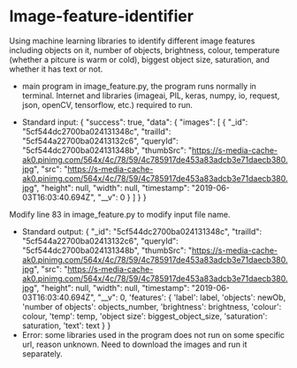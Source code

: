 # Image-feature-identifier
Using machine learning libraries to identify different image features including objects on it, number of objects, brightness, colour, temperature (whether a pitcure is warm or cold), biggest object size, saturation, and whether it has text or not.

-  main program in image_feature.py, the program runs normally in terminal. Internet and libraries (imageai, PIL, keras, numpy, io, request, json, openCV, tensorflow, etc.) required to run.

-  Standard input:
{
    "success": true,
    "data": {
        "images": [
           {
                            "_id": "5cf544dc2700ba024131348c",
                            "trailId": "5cf544a22700ba02413132c6",
                            "queryId": "5cf544dc2700ba024131348b",
                            "thumbSrc": "https://s-media-cache-ak0.pinimg.com/564x/4c/78/59/4c785917de453a83adcb3e71daecb380.jpg",
                            "src": "https://s-media-cache-ak0.pinimg.com/564x/4c/78/59/4c785917de453a83adcb3e71daecb380.jpg",
                            "height": null,
                            "width": null,
                            "timestamp": "2019-06-03T16:03:40.694Z",
                            "__v": 0
                        }
        ]
    }
}

Modify line 83 in image_feature.py to modify input file name.

-  Standard output:
		{
                            "_id": "5cf544dc2700ba024131348c",
                            "trailId": "5cf544a22700ba02413132c6",
                            "queryId": "5cf544dc2700ba024131348b",
                            "thumbSrc": "https://s-media-cache-ak0.pinimg.com/564x/4c/78/59/4c785917de453a83adcb3e71daecb380.jpg",
                            "src": "https://s-media-cache-ak0.pinimg.com/564x/4c/78/59/4c785917de453a83adcb3e71daecb380.jpg",
                            "height": null,
                            "width": null,
                            "timestamp": "2019-06-03T16:03:40.694Z",
                            "__v": 0,
			    'features': {
            			'label': label,
            			'objects': newOb,
            			'number of objects': objects_number,
            			'brightness': brightness,
            			'colour': colour,
            			'temp': temp,
            			'object size': biggest_object_size,
            			'saturation': saturation,
            			'text': text
                            }
                        }
-  Error: some libraries used in the program does not run on some specific url, reason unknown. Need to download the images and run it separately.



